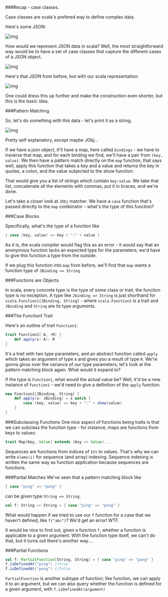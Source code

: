###Recap - case classes.

Case classes are scala's prefered way to define complex data.

Here's some JSON:

![img](http://i.imgur.com/Lfr6gDK.png)

How would we represent JSON data in scala? Well, the most straightforward way would be to have a set of case classes that capture the different cases of a JSON object.

![img](http://i.imgur.com/0AJLIaw.png)

Here's that JSON from before, but with our scala representation:

![img](http://i.imgur.com/lQsnEZV.png)

One could dress this up further and make the construction even shorter, but this is the basic idea.

###Pattern Matching

So, let's do something with this data - let's print it as a string.

![img](http://i.imgur.com/4Vc0scP.png)

Pretty self explanatory, except maybe JObj...

If we have a json object, it'll have a map, here called `bindings` - we have to traverse that map, and for each binding we find, we'll have a pair from `(key, value)`. We then have a pattern match directly on the `map` function, that says well, apply this function that takes a key and a value and returns the key in quotes, a colon, and the value subjected to the show function.

That would give you a list of strings which contain `key:value`. We take that list, concatenate all the elements with commas, put it in braces, and we're done.

Let's take a closer look at `JObj` matcher. We have a `case` function that's passed directly to the `map` combinator - what's the type of this function?

###Case Blocks

Specifically, what's the type of a function like

```scala
{ case (key, value) => key + ":" + value }
```

As it is, the scala compiler would flag this as an error - it would say that an anonymous function lacks an expected type for the parameters; we'd have to give this function a type from the outside. 

If we plug this function into `map` from before, we'll find that `map` wants a function type of `JBinding => String`

###Functions are Objects

In scala, every concrete type is the type of some class or trait; the function type is no exception. A type like `Jbinding => String` is just shorthand for `scala.Function1[JBinding, String]` - where `scala.Function1` is a trait and `JBinding` and `String` are its type arguments.

###The Function1 Trait

Here's an outline of trait `Function1`:

```scala
trait Function1[-A, +R] {
    def apply(x: A): R
}
```

It's a trait with two type parameters, and an abstract function called `apply` which takes an argument of type `A` and gives you a result of type `R`. We're gonna gloss over the variance of our type parameters; let's look at the pattern matching block again. What would it expand to? 

If the type is `Function1`, what would the actual value be? Well, it'd be a new instance of `Function1` - we'd need to give a definition of the `apply` function. 

```scala
new Function1[JBinding, String] {
    def apply(x: JBinding) = x match {
        case (key, value) => key + ":" + show(value)
    }
}
```

###Subclassing Functions
One nice aspect of functions being traits is that we can subclass the function type - for instance, maps are functions from keys to values:

```scala
trait Map[Key, Value] extends (Key => Value)...
```

Sequences are functions from indices of `Int` to values. That's why we can write `elems(i)` for sequence (and array) indexing. Sequence indexing is written the same way as function application because sequences are functions.

###Partial Matches
We've seen that a pattern matching block like 

```scala
{ case "ping" => "pong" }
```

can be given type `String => String`.

```scala
val f: String => String = { case "ping" => "pong" }
```

What would happen if we tried to use our `f` function for a case that we haven't defined, like `f("abc")`? We'd get an error! WTF.

It would be nice to find out, given a function `f`, whether a function is applicable to a given argument. With the function type itself, we can't do that, but it turns out there's another way....

###Partial Functions
```scala
val f: PartialFunction[String, String] = { case "ping" => "pong" }
f.isDefinedAt("ping") //true
f.isDefinedAt("pong") //false
```

`PartialFunction` is another subtype of function; like function, we can apply it to an argument, but we can also query whether the function is defined for a given argument, with `f.isDefinedAt(argument)`